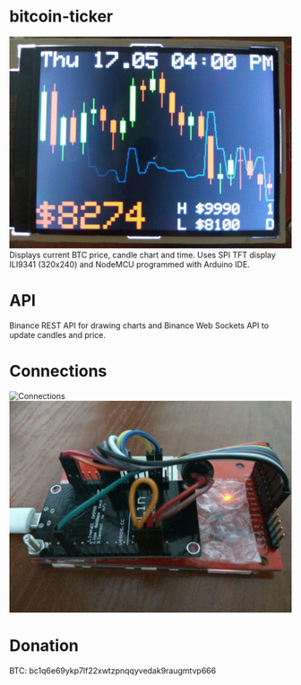 # bitcoin-ticker
![BTC Ticker](photo.jpg)
Displays current BTC price, candle chart and time.
Uses SPI TFT display ILI9341 (320x240) and NodeMCU programmed with Arduino IDE.

# API
Binance REST API for drawing charts and Binance Web Sockets API to update candles and price.

# Connections
![Connections](http://embedded-lab.com/blog/wp-content/uploads/2017/02/pinconnections.png)
![BTC Ticker](photo2.jpg)

# Donation
BTC: bc1q6e69ykp7lf22xwtzpnqqyvedak9raugmtvp666
